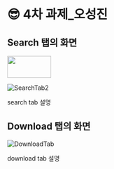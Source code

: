 😎 4차 과제_오성진
===============
Search 탭의 화면
-------------

<img src="https://github.com/2nd-PARD-iOS-PART/iOS_SungJinOh/assets/103707815/961b9599-acb5-470a-b6a5-2c1d1fa448c5" width="100" height="50">

![SearchTab2](https://github.com/2nd-PARD-iOS-PART/iOS_SungJinOh/assets/103707815/14ade077-0207-4f71-a233-40b6ef4ba18a)


search tab 설명


Download 탭의 화면
-------------
![DownloadTab](https://github.com/2nd-PARD-iOS-PART/iOS_SungJinOh/assets/103707815/7f18f515-2d78-4fe2-8f5c-1ba376ed0abd)


download tab 설명



